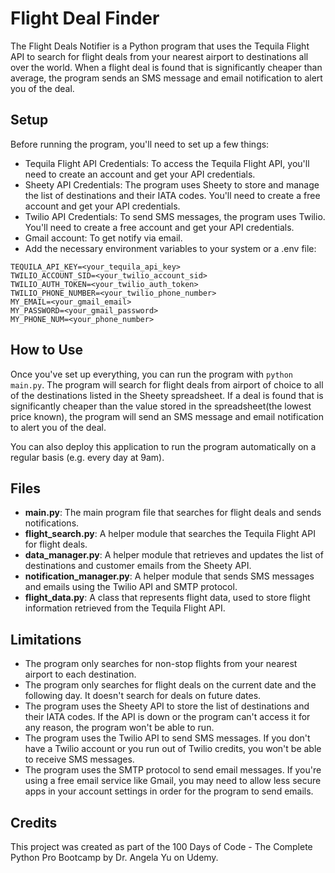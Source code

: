 # Flight Deal Finder

The Flight Deals Notifier is a Python program that uses the Tequila Flight API to search for flight deals from your nearest airport to destinations all over the world. When a flight deal is found that is significantly cheaper than average, the program sends an SMS message and email notification to alert you of the deal.
## Setup
Before running the program, you'll need to set up a few things:
* Tequila Flight API Credentials: To access the Tequila Flight API, you'll need to create an account and get your API credentials.
* Sheety API Credentials: The program uses Sheety to store and manage the list of destinations and their IATA codes. You'll need to create a free account and get your API credentials.
* Twilio API Credentials: To send SMS messages, the program uses Twilio. You'll need to create a free account and get your API credentials.
* Gmail account: To get notify via email.
* Add the necessary environment variables to your system or a .env file:
```
TEQUILA_API_KEY=<your_tequila_api_key>
TWILIO_ACCOUNT_SID=<your_twilio_account_sid>
TWILIO_AUTH_TOKEN=<your_twilio_auth_token>
TWILIO_PHONE_NUMBER=<your_twilio_phone_number>
MY_EMAIL=<your_gmail_email>
MY_PASSWORD=<your_gmail_password>
MY_PHONE_NUM=<your_phone_number>
```
## How to Use
Once you've set up everything, you can run the program with ```python main.py```. The program will search for flight deals from airport of choice to all of the destinations listed in the Sheety spreadsheet. If a deal is found that is significantly cheaper than the value stored in the spreadsheet(the lowest price known), the program will send an SMS message and email notification to alert you of the deal.

You can also deploy this application to run the program automatically on a regular basis (e.g. every day at 9am).
## Files
* __main.py__: The main program file that searches for flight deals and sends notifications.
* __flight_search.py__: A helper module that searches the Tequila Flight API for flight deals.
* __data_manager.py__: A helper module that retrieves and updates the list of destinations and customer emails from the Sheety API.
* __notification_manager.py__: A helper module that sends SMS messages and emails using the Twilio API and SMTP protocol.
* __flight_data.py__: A class that represents flight data, used to store flight information retrieved from the Tequila Flight API.
## Limitations
* The program only searches for non-stop flights from your nearest airport to each destination. 
* The program only searches for flight deals on the current date and the following day. It doesn't search for deals on future dates.
* The program uses the Sheety API to store the list of destinations and their IATA codes. If the API is down or the program can't access it for any reason, the program won't be able to run.
* The program uses the Twilio API to send SMS messages. If you don't have a Twilio account or you run out of Twilio credits, you won't be able to receive SMS messages.
* The program uses the SMTP protocol to send email messages. If you're using a free email service like Gmail, you may need to allow less secure apps in your account settings in order for the program to send emails.
## Credits
This project was created as part of the 100 Days of Code - The Complete Python Pro Bootcamp by Dr. Angela Yu on Udemy.
